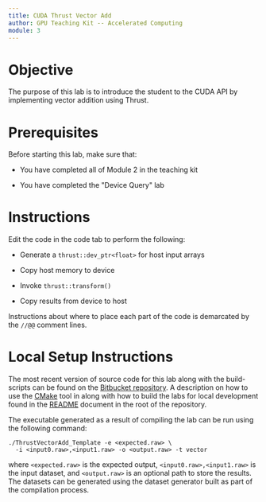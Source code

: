 ```yaml
---
title: CUDA Thrust Vector Add
author: GPU Teaching Kit -- Accelerated Computing
module: 3
---
```


# Objective


The purpose of this lab is to introduce the student to the
CUDA API by implementing vector addition using Thrust.

# Prerequisites

Before starting this lab, make sure that:

* You have completed all of Module 2 in the teaching kit

* You have completed the "Device Query" lab


# Instructions

Edit the code in the code tab to perform the following:

* Generate a `thrust::dev_ptr<float>` for host input arrays

* Copy host memory to device

* Invoke `thrust::transform()`

* Copy results from device to host

Instructions about where to place each part of the code is
demarcated by the `//@@` comment lines.

# Local Setup Instructions

The most recent version of source code for this lab along with the build-scripts can be found on the [Bitbucket repository](LINKTOLAB). A description on how to use the [CMake](https://cmake.org/) tool in along with how to build the labs for local development found in the [README](LINKTOREADME) document in the root of the repository.

The executable generated as a result of compiling the lab can be run using the following command:

~~~
./ThrustVectorAdd_Template -e <expected.raw> \
  -i <input0.raw>,<input1.raw> -o <output.raw> -t vector
~~~

where `<expected.raw>` is the expected output, `<input0.raw>,<input1.raw>` is the input dataset, and `<output.raw>` is an optional path to store the results. The datasets can be generated using the dataset generator built as part of the compilation process.

